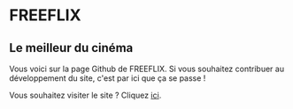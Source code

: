 # FREEFLIX
## Le meilleur du cinéma

Vous voici sur la page Github de FREEFLIX.
Si vous souhaitez contribuer au développement du site, c'est par ici que ça se passe !

Vous souhaitez visiter le site ? Cliquez [ici](https://www.freeflix-streaming.tk).
